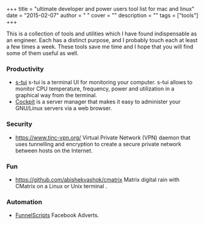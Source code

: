
+++
title = "ultimate developer and power users tool list for mac and linux"
date = "2015-02-07"
author = " "
cover = ""
description = ""
tags = ["tools"]
+++

This is a collection of tools and utilities which I have found indispensable as an engineer. Each has a distinct purpose, and I probably touch each at least a few times a week. These tools save me time and I hope that you will find some of them useful as well.

 ### Productivity

 
 * [s-tui](https://amanusk.github.io/s-tui/) s-tui is a terminal UI for monitoring your computer. s-tui allows to monitor CPU temperature, frequency, power and utilization in a graphical way from the terminal.
 * [Cockpit](http://cockpit-project.org/running.html#ubuntu) is a server manager that makes it easy to administer your GNU/Linux servers via a web browser.   
 
 
 ### Security

 
 * <https://www.tinc-vpn.org/> Virtual Private Network (VPN) daemon that uses tunnelling and encryption to create a secure private network between hosts on the Internet.
 
 ### Fun

 
 * <https://github.com/abishekvashok/cmatrix> Matrix digital rain with CMatrix on a Linux or Unix terminal . 
 
 ###  Automation

 
 * [FunnelScripts](https://members.funnelscripts.com/amazing-headline-scripts/) Facebook Adverts.
 


